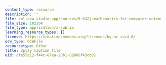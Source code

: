 ```yaml
---
content_type: resource
description: ''
file: /ol-ocw-studio-app/courses/6-042j-mathematics-for-computer-science-fall-2010/cfe55d12f44c87aa20b182086f43cc02_l1BCv3qqW4A.srt
file_size: 102204
file_type: application/x-subrip
learning_resource_types: []
license: https://creativecommons.org/licenses/by-nc-sa/4.0/
ocw_type: OCWFile
resourcetype: Other
title: 3play caption file
uid: cfe55d12-f44c-87aa-20b1-82086f43cc02
---
```

